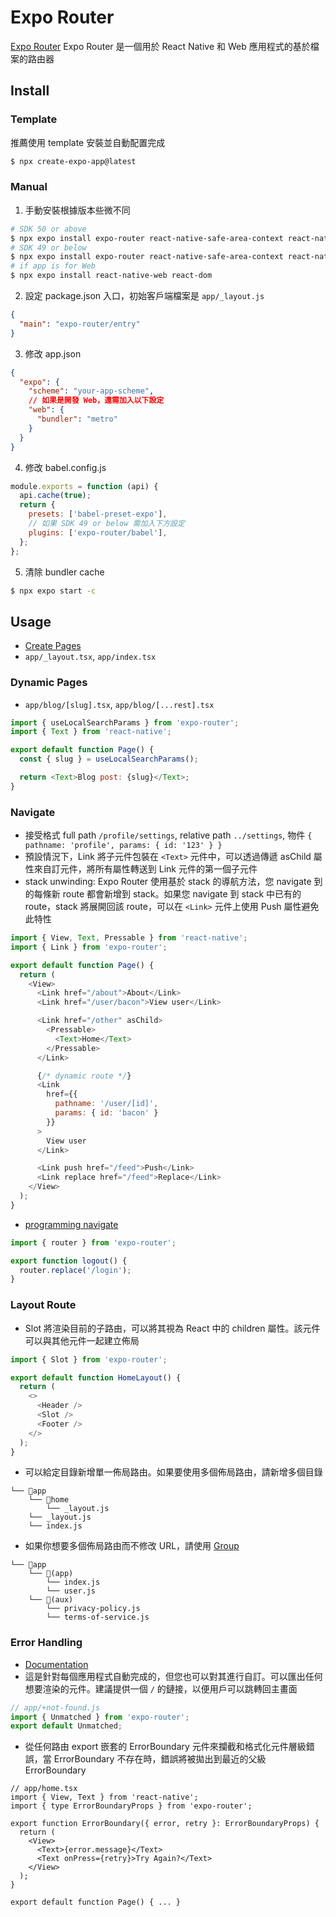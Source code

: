 # Expo Router

[Expo Router](https://docs.expo.dev/router/installation/) Expo Router 是一個用於 React Native 和 Web 應用程式的基於檔案的路由器

## Install
### Template
推薦使用 template 安裝並自動配置完成
```bash
$ npx create-expo-app@latest
```

### Manual
1. 手動安裝根據版本些微不同
```bash
# SDK 50 or above
$ npx expo install expo-router react-native-safe-area-context react-native-screens expo-linking expo-constants expo-status-bar
# SDK 49 or below
$ npx expo install expo-router react-native-safe-area-context react-native-screens expo-linking expo-constants expo-status-bar react-native-gesture-handler
# if app is for Web
$ npx expo install react-native-web react-dom
```
2. 設定 package.json 入口，初始客戶端檔案是 `app/_layout.js`
```json
{
  "main": "expo-router/entry"
}
```
3. 修改 app.json
```json
{
  "expo": {
    "scheme": "your-app-scheme",
    // 如果是開發 Web，還需加入以下設定
    "web": {
      "bundler": "metro"
    }
  }
}
```
4. 修改 babel.config.js
```js
module.exports = function (api) {
  api.cache(true);
  return {
    presets: ['babel-preset-expo'],
    // 如果 SDK 49 or below 需加入下方設定
    plugins: ['expo-router/babel'],
  };
};
```
5. 清除 bundler cache
```bash
$ npx expo start -c
```


## Usage
- [Create Pages](https://docs.expo.dev/router/create-pages/)
- `app/_layout.tsx`, `app/index.tsx`

### Dynamic Pages
- `app/blog/[slug].tsx`, `app/blog/[...rest].tsx`
```js
import { useLocalSearchParams } from 'expo-router';
import { Text } from 'react-native';

export default function Page() {
  const { slug } = useLocalSearchParams();

  return <Text>Blog post: {slug}</Text>;
}
```

### Navigate
- 接受格式 full path `/profile/settings`, relative path `../settings`, 物件 `{ pathname: 'profile', params: { id: '123' } }`
- 預設情況下，Link 將子元件包裝在 `<Text>` 元件中，可以透過傳遞 asChild 屬性來自訂元件，將所有屬性轉送到 Link 元件的第一個子元件
- stack unwinding: Expo Router 使用基於 stack 的導航方法，您 navigate 到的每條新 route 都會新增到 stack。如果您 navigate 到 stack 中已有的 route，stack 將展開回該 route，可以在 `<Link>` 元件上使用 Push 屬性避免此特性
```js
import { View, Text, Pressable } from 'react-native';
import { Link } from 'expo-router';

export default function Page() {
  return (
    <View>
      <Link href="/about">About</Link>
      <Link href="/user/bacon">View user</Link>

      <Link href="/other" asChild>
        <Pressable>
          <Text>Home</Text>
        </Pressable>
      </Link>

      {/* dynamic route */}
      <Link
        href={{
          pathname: '/user/[id]',
          params: { id: 'bacon' }
        }}
      >
        View user
      </Link>

      <Link push href="/feed">Push</Link>
      <Link replace href="/feed">Replace</Link>
    </View>
  );
}
```
- [programming navigate](https://docs.expo.dev/router/navigating-pages/#imperative-navigation)
```js
import { router } from 'expo-router';

export function logout() {
  router.replace('/login');
}
```

### Layout Route
- Slot 將渲染目前的子路由，可以將其視為 React 中的 children 屬性。該元件可以與其他元件一起建立佈局
```js
import { Slot } from 'expo-router';

export default function HomeLayout() {
  return (
    <>
      <Header />
      <Slot />
      <Footer />
    </>
  );
}
```
- 可以給定目錄新增單一佈局路由。如果要使用多個佈局路由，請新增多個目錄
```
└── 📁app
    └── 📁home
        └── _layout.js
    └── _layout.js
    └── index.js
```
- 如果你想要多個佈局路由而不修改 URL，請使用 [Group](https://docs.expo.dev/router/layouts/#groups)
```
└── 📁app
    └── 📁(app)
        └── index.js
        └── user.js
    └── 📁(aux)
        └── privacy-policy.js
        └── terms-of-service.js
```

### Error Handling
- [Documentation](https://docs.expo.dev/router/error-handling/)
- 這是針對每個應用程式自動完成的，但您也可以對其進行自訂。可以匯出任何想要渲染的元件。建議提供一個 `/` 的鏈接，以便用戶可以跳轉回主畫面
```js
// app/+not-found.js
import { Unmatched } from 'expo-router';
export default Unmatched;
```
- 從任何路由 export 嵌套的 ErrorBoundary 元件來攔截和格式化元件層級錯誤，當 ErrorBoundary 不存在時，錯誤將被拋出到最近的父級 ErrorBoundary
```tsx
// app/home.tsx
import { View, Text } from 'react-native';
import { type ErrorBoundaryProps } from 'expo-router';

export function ErrorBoundary({ error, retry }: ErrorBoundaryProps) {
  return (
    <View>
      <Text>{error.message}</Text>
      <Text onPress={retry}>Try Again?</Text>
    </View>
  );
}

export default function Page() { ... }
```